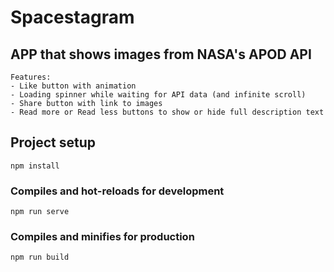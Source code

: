 # Spacestagram
## APP that shows images from NASA's APOD API
```
Features:
- Like button with animation
- Loading spinner while waiting for API data (and infinite scroll)
- Share button with link to images
- Read more or Read less buttons to show or hide full description text
```

## Project setup
```
npm install
```

### Compiles and hot-reloads for development
```
npm run serve
```

### Compiles and minifies for production
```
npm run build
```
